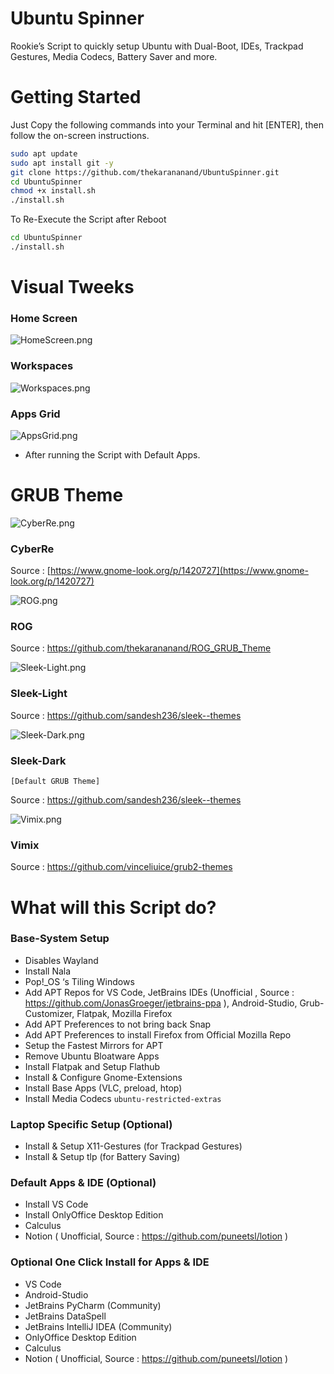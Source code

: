 # Ubuntu Spinner

Rookie’s Script to quickly setup Ubuntu with Dual-Boot, IDEs, Trackpad Gestures, Media Codecs, Battery Saver and more.

# Getting Started

Just Copy the following commands into your Terminal and hit [ENTER], then follow the on-screen instructions.

```bash
sudo apt update
sudo apt install git -y
git clone https://github.com/thekarananand/UbuntuSpinner.git
cd UbuntuSpinner
chmod +x install.sh
./install.sh
```

To Re-Execute the Script after Reboot

```bash
cd UbuntuSpinner
./install.sh
```

# Visual Tweeks

### Home Screen

![HomeScreen.png](images/HomeScreen.png)

### Workspaces

![Workspaces.png](images/Workspaces.png)

### Apps Grid

![AppsGrid.png](images/AppsGrid.png)

* After running the Script with Default Apps. 


# GRUB Theme

![CyberRe.png](images/CyberRe.png)

### CyberRe

Source : [https://www.gnome-look.org/p/1420727](https://www.gnome-look.org/p/1420727)

![ROG.png](images/ROG.png)

### ROG

Source : https://github.com/thekarananand/ROG_GRUB_Theme

![Sleek-Light.png](images/Sleek-Light.png)

### Sleek-Light

Source : https://github.com/sandesh236/sleek--themes

![Sleek-Dark.png](images/Sleek-Dark.png)

### Sleek-Dark

`[Default GRUB Theme]`

Source : https://github.com/sandesh236/sleek--themes

![Vimix.png](images/Vimix.png)

### Vimix

Source :  https://github.com/vinceliuice/grub2-themes


# What will this Script do?

### Base-System Setup

- Disables Wayland
- Install Nala
- Pop!_OS ‘s Tiling Windows
- Add APT Repos for VS Code, JetBrains IDEs (Unofficial , Source : https://github.com/JonasGroeger/jetbrains-ppa ), Android-Studio, Grub-Customizer, Flatpak, Mozilla Firefox
- Add APT Preferences to not bring back Snap
- Add APT Preferences to install Firefox from Official Mozilla Repo
- Setup the Fastest Mirrors for APT
- Remove Ubuntu Bloatware Apps
- Install Flatpak and Setup Flathub
- Install & Configure Gnome-Extensions
- Install Base Apps (VLC, preload, htop)
- Install Media Codecs `ubuntu-restricted-extras`

### Laptop Specific Setup (Optional)

- Install & Setup X11-Gestures (for Trackpad Gestures)
- Install & Setup tlp (for Battery Saving)

### Default Apps & IDE (Optional)

- Install VS Code
- Install OnlyOffice Desktop Edition
- Calculus
- Notion ( Unofficial, Source : https://github.com/puneetsl/lotion )

### Optional One Click Install for Apps & IDE

- VS Code
- Android-Studio
- JetBrains PyCharm (Community)
- JetBrains DataSpell
- JetBrains IntelliJ IDEA (Community)
- OnlyOffice Desktop Edition
- Calculus
- Notion ( Unofficial, Source : https://github.com/puneetsl/lotion )
